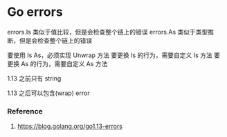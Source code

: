 Go errors
=========

errors.Is 类似于值比较，但是会检查整个链上的错误
errors.As 类似于类型推断，但是会检查整个链上的错误

要使用 Is As，必须实现 Unwrap 方法
要更换 Is 的行为，需要自定义 Is 方法
要更换 As 的行为，需要自定义 As 方法

1.13 之前只有 string

1.13 之后可以包含(wrap) error



### Reference
1. https://blog.golang.org/go1.13-errors
